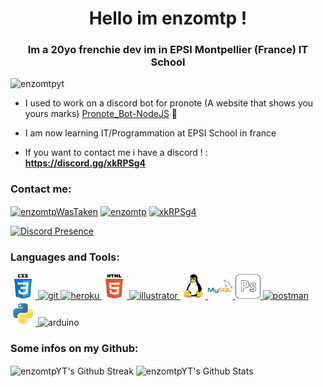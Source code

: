 <h1 align="center">Hello im enzomtp !</h1>
<h3 align="center">Im a 20yo frenchie dev im in EPSI Montpellier (France) IT School</h3>

<p align="left"> 
    <img src="https://komarev.com/ghpvc/?username=enzomtpyt&label=Profile%20views&color=0e75b6&style=flat" alt="enzomtpyt" /> 
</p>

- I used to work on a discord bot for pronote (A website that shows you yours marks)
[Pronote_Bot-NodeJS](https://github.com/enzomtpYT/Pronote_Bot-NodeJS) 🤖

- I am now learning IT/Programmation at EPSI School in france

- If you want to contact me i have a discord ! : **https://discord.gg/xkRPSg4**

<h3 align="left">Contact me:</h3>
<p align="left">
    <a href="https://twitter.com/enzomtpWasTaken" target="blank"><img align="center" src="https://raw.githubusercontent.com/rahuldkjain/github-profile-readme-generator/master/src/images/icons/Social/twitter.svg" alt="enzomtpWasTaken" height="30" width="40" /></a>
    <a href="https://www.youtube.com/c/enzomtp" target="blank"><img align="center" src="https://raw.githubusercontent.com/rahuldkjain/github-profile-readme-generator/master/src/images/icons/Social/youtube.svg" alt="enzomtp" height="30" width="40" /></a>
    <a href="https://discord.gg/xkRPSg4" target="blank"><img align="center" src="https://raw.githubusercontent.com/rahuldkjain/github-profile-readme-generator/master/src/images/icons/Social/discord.svg" alt="xkRPSg4" height="30" width="40" /></a>
</p>

[![Discord Presence](https://lanyard.cnrad.dev/api/221273966457782283)](https://discord.com/users/221273966457782283)

<h3 align="left">Languages and Tools:</h3>
<p align="left">
    <a href="https://www.w3schools.com/css/" target="_blank" rel="noreferrer">
        <img src="https://raw.githubusercontent.com/devicons/devicon/master/icons/css3/css3-original-wordmark.svg" alt="css3" width="40" height="40" /> 
    </a> 
    <a href="https://git-scm.com/" target="_blank" rel="noreferrer"> 
        <img src="https://www.vectorlogo.zone/logos/git-scm/git-scm-icon.svg" alt="git" width="40" height="40" /> 
    </a> 
    <a href="https://heroku.com" target="_blank" rel="noreferrer"> 
        <img src="https://www.vectorlogo.zone/logos/heroku/heroku-icon.svg" alt="heroku" width="40" height="40" /> 
    </a>
    <a href="https://www.w3.org/html/" target="_blank" rel="noreferrer"> 
        <img src="https://raw.githubusercontent.com/devicons/devicon/master/icons/html5/html5-original-wordmark.svg" alt="html5" width="40" height="40" /> 
    </a> 
    <a href="https://www.adobe.com/in/products/illustrator.html" target="_blank" rel="noreferrer"> 
        <img src="https://www.vectorlogo.zone/logos/adobe_illustrator/adobe_illustrator-icon.svg" alt="illustrator" width="40" height="40" /> 
    </a> <a href="https://www.linux.org/" target="_blank" rel="noreferrer"> 
        <img src="https://raw.githubusercontent.com/devicons/devicon/master/icons/linux/linux-original.svg" alt="linux" width="40" height="40" /> 
    </a> 
    <a href="https://www.mysql.com/" target="_blank" rel="noreferrer"> 
        <img src="https://raw.githubusercontent.com/devicons/devicon/master/icons/mysql/mysql-original-wordmark.svg" alt="mysql" width="40" height="40" /> 
    </a> 
    <a href="https://www.photoshop.com/en" target="_blank" rel="noreferrer"> 
        <img src="https://raw.githubusercontent.com/devicons/devicon/master/icons/photoshop/photoshop-line.svg" alt="photoshop" width="40" height="40" /> 
    </a> 
    <a href="https://postman.com" target="_blank" rel="noreferrer"> 
        <img src="https://www.vectorlogo.zone/logos/getpostman/getpostman-icon.svg" alt="postman" width="40" height="40" /> 
    </a> 
    <a href="https://www.python.org" target="_blank" rel="noreferrer"> 
        <img src="https://raw.githubusercontent.com/devicons/devicon/master/icons/python/python-original.svg" alt="python" width="40" height="40" /> 
    </a>
    <a htef="https://www.arduino.cc" target="_blank" rel="noreferrer">
        <img src="https://www.vectorlogo.zone/logos/arduino/arduino-icon.svg" alt="arduino" width="40" height="40" />
    </a>
</p>

<h3 align="left">Some infos on my Github:</h3>

<p>
    <img align="center" src="https://github-readme-streak-stats.herokuapp.com/?user=enzomtpyt&theme=dark" alt="enzomtpYT's Github Streak"/>
    <img align="center" src="https://github-readme-stats.vercel.app/api?username=enzomtpYT&count_private=false&show_icons=true&include_all_commits=true&bg_color=30,5443e9,904e95&title_color=fff&text_color=fff&icon_color=79ff97" alt="enzomtpYT's Github Stats"/>
</p>
